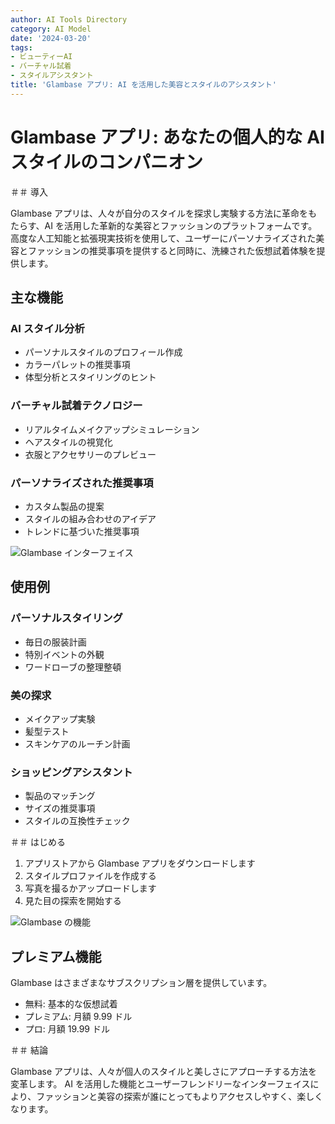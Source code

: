 ```yaml
---
author: AI Tools Directory
category: AI Model
date: '2024-03-20'
tags:
- ビューティーAI
- バーチャル試着
- スタイルアシスタント
title: 'Glambase アプリ: AI を活用した美容とスタイルのアシスタント'
---
```


# Glambase アプリ: あなたの個人的な AI スタイルのコンパニオン

＃＃ 導入

Glambase アプリは、人々が自分のスタイルを探求し実験する方法に革命をもたらす、AI を活用した革新的な美容とファッションのプラットフォームです。高度な人工知能と拡張現実技術を使用して、ユーザーにパーソナライズされた美容とファッションの推奨事項を提供すると同時に、洗練された仮想試着体験を提供します。

## 主な機能

### AI スタイル分析
- パーソナルスタイルのプロフィール作成
- カラーパレットの推奨事項
- 体型分析とスタイリングのヒント

### バーチャル試着テクノロジー
- リアルタイムメイクアップシミュレーション
- ヘアスタイルの視覚化
- 衣服とアクセサリーのプレビュー

### パーソナライズされた推奨事項
- カスタム製品の提案
- スタイルの組み合わせのアイデア
- トレンドに基づいた推奨事項

![Glambase インターフェイス](path/to/glambase-interface.jpg)

## 使用例

### パーソナルスタイリング
- 毎日の服装計画
- 特別イベントの外観
- ワードローブの整理整頓

### 美の探求
- メイクアップ実験
- 髪型テスト
- スキンケアのルーチン計画

### ショッピングアシスタント
- 製品のマッチング
- サイズの推奨事項
- スタイルの互換性チェック

＃＃ はじめる

1. アプリストアから Glambase アプリをダウンロードします
2. スタイルプロファイルを作成する
3. 写真を撮るかアップロードします
4. 見た目の探索を開始する

![Glambase の機能](path/to/glambase-features.jpg)

## プレミアム機能

Glambase はさまざまなサブスクリプション層を提供しています。
- 無料: 基本的な仮想試着
- プレミアム: 月額 9.99 ドル
- プロ: 月額 19.99 ドル

＃＃ 結論

Glambase アプリは、人々が個人のスタイルと美しさにアプローチする方法を変革します。 AI を活用した機能とユーザーフレンドリーなインターフェイスにより、ファッションと美容の探索が誰にとってもよりアクセスしやすく、楽しくなります。